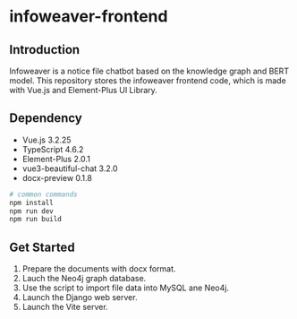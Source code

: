 # infoweaver-frontend

## Introduction

Infoweaver is a notice file chatbot based on the knowledge graph and BERT model. This repository stores the infoweaver frontend code, which is made with Vue.js and Element-Plus UI Library.

## Dependency

- Vue.js 3.2.25
- TypeScript 4.6.2
- Element-Plus 2.0.1
- vue3-beautiful-chat 3.2.0
- docx-preview 0.1.8

```bash
# common commands
npm install
npm run dev
npm run build
```

## Get Started

1.  Prepare the documents with docx format.
2.  Lauch the Neo4j graph database.
3.  Use the script to import file data into MySQL ane Neo4j.
4.  Launch the Django web server.
5.  Launch the Vite server.
